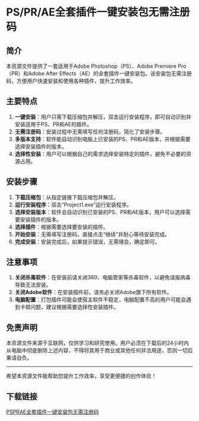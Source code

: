 # PS/PR/AE全套插件一键安装包无需注册码

## 简介
本资源文件提供了一套适用于Adobe Photoshop（PS）、Adobe Premiere Pro（PR）和Adobe After Effects（AE）的全套插件一键安装包。该安装包无需注册码，方便用户快速安装和使用各种插件，提升工作效率。

## 主要特点
1. **一键安装**：用户只需下载压缩包并解压，双击运行安装程序，即可自动识别并安装适用于PS、PR和AE的插件。
2. **无需注册码**：安装过程中无需填写任何注册码，简化了安装步骤。
3. **多版本支持**：软件能自动识别电脑上已安装的PS、PR和AE版本，并根据需要选择安装插件的版本。
4. **选择性安装**：用户可以根据自己的需求选择安装特定的插件，避免不必要的资源占用。

## 安装步骤
1. **下载压缩包**：从指定链接下载压缩包并解压。
2. **运行安装程序**：双击“Project1.exe”运行安装程序。
3. **选择安装版本**：软件会自动识别已安装的PS、PR和AE版本，用户可以选择需要安装插件的版本。
4. **选择插件**：根据需要选择要安装的插件。
5. **开始安装**：无需填写注册码，直接点击“继续”并耐心等待安装完成。
6. **完成安装**：安装完成后，如果提示错误，无需理会，确定即可。

## 注意事项
1. **关闭杀毒软件**：在安装前请关闭360、电脑管家等杀毒软件，以避免误报病毒导致无法安装。
2. **关闭Adobe软件**：在安装插件前，请务必关闭Adobe旗下所有软件。
3. **电脑配置**：打包插件可能会使宿主软件不稳定，电脑配置不高的用户可能会遇到卡顿问题，建议根据需要选择性安装插件。

## 免责声明
本资源文件来源于互联网，仅供学习和研究使用。用户必须在下载后的24小时内从电脑中彻底删除上述内容，不得将其用于商业或其他任何非法用途，否则一切后果请自负。

---

希望本资源文件能帮助您提升工作效率，享受更便捷的创作体验！

## 下载链接

[PSPRAE全套插件一键安装包无需注册码](https://pan.quark.cn/s/74283ff2bcef)